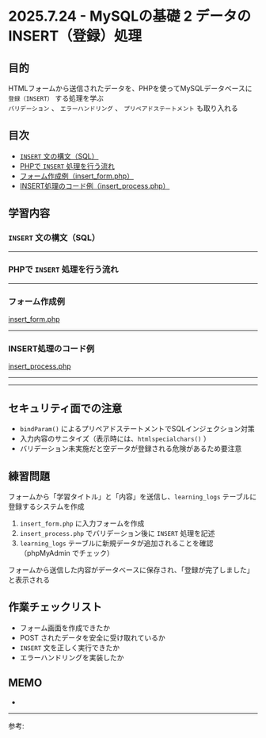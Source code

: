 # 2025.7.24 - MySQLの基礎 2 データのINSERT（登録）処理

## 目的

HTMLフォームから送信されたデータを、PHPを使ってMySQLデータベースに `登録（INSERT）` する処理を学ぶ  
`バリデーション` 、 `エラーハンドリング` 、 `プリペアドステートメント` も取り入れる  

## 目次

- [`INSERT` 文の構文（SQL）](#1)
- [PHPで `INSERT` 処理を行う流れ](#2)
- [フォーム作成例（insert_form.php）](#3)
- [INSERT処理のコード例（insert_process.php）](#4)

## 学習内容

<a id="1"></a>

### `INSERT` 文の構文（SQL）



---
<a id="2"></a>

### PHPで `INSERT` 処理を行う流れ



---
<a id="3"></a>

### フォーム作成例

[insert_form.php]()  



---
<a id="4"></a>

### INSERT処理のコード例

[insert_process.php]()  



---
---
## セキュリティ面での注意

- `bindParam()` によるプリペアドステートメントでSQLインジェクション対策
- 入力内容のサニタイズ（表示時には、`htmlspecialchars()` ）  
- バリデーション未実施だと空データが登録される危険があるため要注意

## 練習問題 

フォームから「学習タイトル」と「内容」を送信し、`learning_logs` テーブルに登録するシステムを作成  

1. `insert_form.php` に入力フォームを作成  
2. `insert_process.php` でバリデーション後に `INSERT` 処理を記述  
3. `learning_logs` テーブルに新規データが追加されることを確認（phpMyAdmin でチェック）  

フォームから送信した内容がデータベースに保存され、「登録が完了しました」と表示される  

## 作業チェックリスト

- フォーム画面を作成できたか
- POST されたデータを安全に受け取れているか
- `INSERT` 文を正しく実行できたか
- エラーハンドリングを実装したか

## MEMO

- 

---

参考: []()
